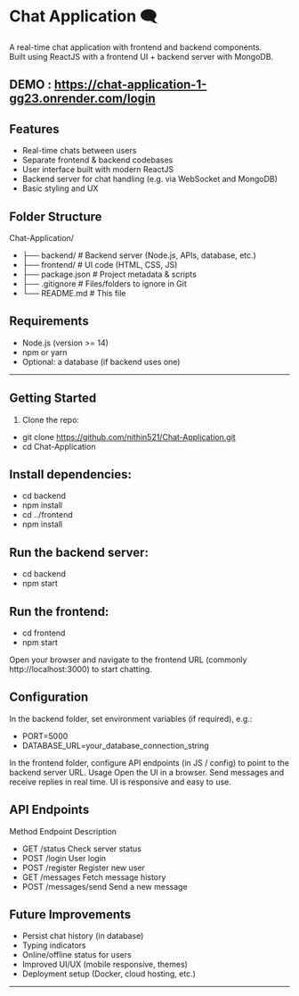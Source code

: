 # Chat Application 🗨️

A real-time chat application with frontend and backend components.  
Built using ReactJS with a frontend UI + backend server with MongoDB.

## DEMO : https://chat-application-1-gg23.onrender.com/login


## Features

- Real-time chats between users  
- Separate frontend & backend codebases  
- User interface built with modern ReactJS 
- Backend server for chat handling (e.g. via WebSocket and MongoDB)  
- Basic styling and UX  

## Folder Structure

Chat-Application/
- ├── backend/ # Backend server (Node.js, APIs, database, etc.)
- ├── frontend/ # UI code (HTML, CSS, JS)
- ├── package.json # Project metadata & scripts
- ├── .gitignore # Files/folders to ignore in Git
- └── README.md # This file


## Requirements

- Node.js (version >= 14)  
- npm or yarn  
- Optional: a database (if backend uses one)  

---

## Getting Started

1. Clone the repo:
- git clone https://github.com/nithin521/Chat-Application.git
- cd Chat-Application
   
## Install dependencies:

- cd backend
- npm install
- cd ../frontend
- npm install

## Run the backend server:
- cd backend
- npm start

## Run the frontend:
- cd frontend
- npm start

Open your browser and navigate to the frontend URL (commonly http://localhost:3000) to start chatting.

## Configuration
In the backend folder, set environment variables (if required), e.g.:
- PORT=5000
- DATABASE_URL=your_database_connection_string

In the frontend folder, configure API endpoints (in JS / config) to point to the backend server URL.
Usage
Open the UI in a browser.
Send messages and receive replies in real time.
UI is responsive and easy to use.

## API Endpoints
Method	Endpoint	Description
- GET	/status	Check server status
- POST	/login	User login
- POST	/register	Register new user
- GET	/messages	Fetch message history
- POST	/messages/send	Send a new message

## Future Improvements
- Persist chat history (in database)
- Typing indicators
- Online/offline status for users
- Improved UI/UX (mobile responsive, themes)
- Deployment setup (Docker, cloud hosting, etc.)

---

